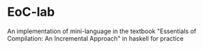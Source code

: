 # EoC-lab
An implementation of mini-language in the textbook "Essentials of Compilation: An Incremental Approach" in haskell for practice
